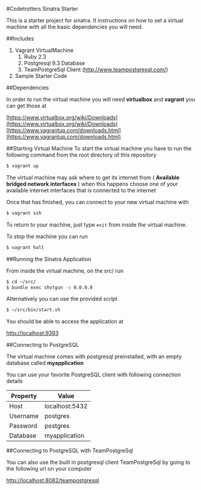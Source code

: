 #Codetrotters Sinatra Starter

This is a starter project for sinatra. It instructions on how to set a virtual machine with all the basic
dependencies you will need.

##Includes
1. Vagrant VirtualMachine
	1. Ruby 2.3
	1. Postgresql 9.3 Database
	1. TeamPostgreSql Client (http://www.teampostgresql.com/)
1. Sample Starter Code

##Dependencies

In order to run the virtual machine you will
need **virtualbox** and **vagrant** you can
get those at

[https://www.virtualbox.org/wiki/Downloads](https://www.virtualbox.org/wiki/Downloads)
[https://www.vagrantup.com/downloads.html](https://www.vagrantup.com/downloads.html)

##Starting Virtual Machine
To start the virtual machine you have to run
the following command from the root directory of
this repository

```bash
$ vagrant up
```

The virtual machine may ask where to get its internet from ( **Available bridged network interfaces** )
when this happens choose one of your available internet
interfaces that is connected to the internet


Once that has finished, you can connect to your new
virtual machine with

```bash
$ vagrant ssh
```

To return to your machine, just type `exit` from inside the virtual machine.

To stop the machine you can run

```bash
$ vagrant halt
```

##Running the Sinatra Application

From inside the virtual machine, on the
src/ run

```bash
$ cd ~/src/
$ bundle exec shotgun -o 0.0.0.0
```

Alternatively you can use the provided script

```bash
$ ~/src/bin/start.sh
```

You should be able to access the application at

[http://localhost:9393](http://localhost:9393)

##Connecting to PostgreSQL

The virtual machine comes with postgresql preinstalled,
with an empty database called **myapplication**

You can use your favorite PostgreSQL client with following connection details

| Property |  Value          |
|----------|-----------------|
| Host     |  localhost:5432 |
| Username |     postgres    |
| Password |     postgres    |
| Database |  myapplication  |

##Connecting to PostgreSQL with TeamPostgreSql 

You can also use the built in postgresql client
TeamPostgreSql by going to the following url on your
computer

[http://localhost:8082/teampostgresql](http://localhost:8082/teampostgresql)






